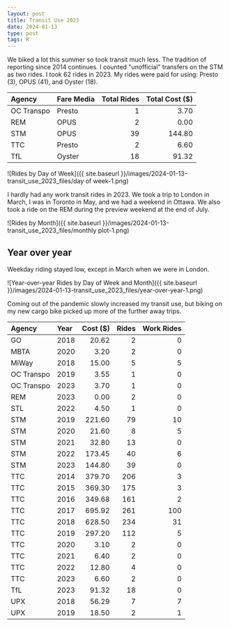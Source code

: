 ```yaml
---
layout: post
title: Transit Use 2023
date: 2024-01-13
type: post
tags: R
---
```


We biked a lot this summer so took transit much less. The tradition of reporting since 2014 continues. I counted "unofficial" transfers on the STM as two rides. I took 62 rides in 2023. My rides were paid for using: Presto (3), OPUS (41), and Oyster (18).

|Agency |Fare Media | Total Rides| Total Cost ($)|
|:----------|:----------|-----------:|----------:|
|OC Transpo |Presto     |           1|       3.70|
|REM        |OPUS       |           2|       0.00|
|STM        |OPUS       |          39|     144.80|
|TTC        |Presto     |           2|       6.60|
|TfL        |Oyster     |          18|      91.32|

![Rides by Day of Week]({{ site.baseurl }}/images/2024-01-13-transit_use_2023_files/day of week-1.png)

I hardly had any work transit rides in 2023. We took a trip to London in March, I was in Toronto in May, and we had a weekend in Ottawa. We also took a ride on the REM during the preview weekend at the end of July.

![Rides by Month]({{ site.baseurl }}/images/2024-01-13-transit_use_2023_files/monthly plot-1.png)

## Year over year
Weekday riding stayed low, except in March when we were in London.

![Year-over-year Rides by Day of Week and Month]({{ site.baseurl }}/images/2024-01-13-transit_use_2023_files/year-over-year-1.png)

Coming out of the pandemic slowly increased my transit use, but biking on my new cargo bike picked up more of the further away trips.


|Agency     |Year |   Cost ($)| Rides| Work Rides|
|:----------|:----|------:|-----:|----------:|
|GO         |2018 |  20.62|     2|          0|
|MBTA       |2020 |   3.20|     2|          0|
|MiWay      |2018 |  15.00|     5|          5|
|OC Transpo |2019 |   3.55|     1|          0|
|OC Transpo |2023 |   3.70|     1|          0|
|REM        |2023 |   0.00|     2|          0|
|STL        |2022 |   4.50|     1|          0|
|STM        |2019 | 221.60|    79|         10|
|STM        |2020 |  21.60|     8|          5|
|STM        |2021 |  32.80|    13|          0|
|STM        |2022 | 173.45|    40|          6|
|STM        |2023 | 144.80|    39|          0|
|TTC        |2014 | 379.70|   206|          3|
|TTC        |2015 | 369.30|   175|          3|
|TTC        |2016 | 349.68|   161|          2|
|TTC        |2017 | 695.92|   261|        100|
|TTC        |2018 | 628.50|   234|         31|
|TTC        |2019 | 297.20|   112|          5|
|TTC        |2020 |   3.10|     2|          0|
|TTC        |2021 |   6.40|     2|          0|
|TTC        |2022 |  12.80|     4|          0|
|TTC        |2023 |   6.60|     2|          0|
|TfL        |2023 |  91.32|    18|          0|
|UPX        |2018 |  56.29|     7|          7|
|UPX        |2019 |  18.50|     2|          1|

